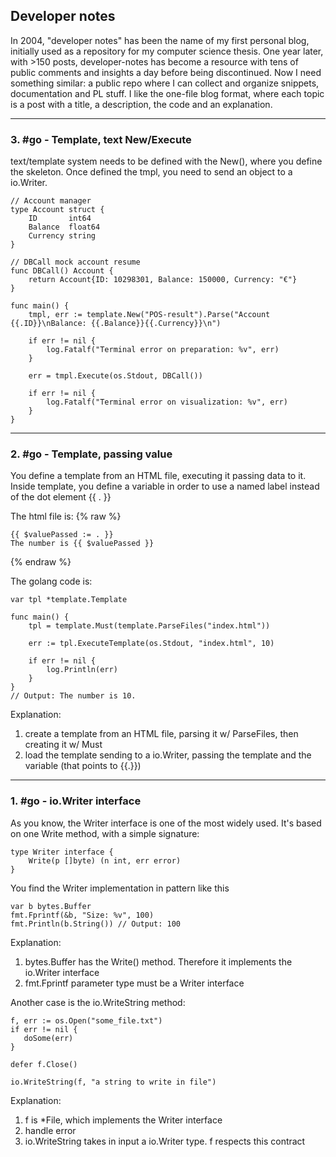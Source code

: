 ## Developer notes

In 2004, "developer notes" has been the name of my first personal blog, initially used as a repository for my computer science thesis. One year later, with >150 posts, developer-notes has become a resource with tens of public comments and insights a day before being discontinued. Now I need something similar: a public repo where I can collect and organize snippets, documentation and PL stuff. I like the one-file blog format, where each topic is a post with a title, a description, the code and an explanation. 

<hr />

### 3. #go - Template, text New/Execute

text/template system needs to be defined with the New(), where you define the skeleton.
Once defined the tmpl, you need to send an object to a io.Writer. 

```golang
// Account manager
type Account struct {
	ID       int64
	Balance  float64
	Currency string
}

// DBCall mock account resume
func DBCall() Account {
	return Account{ID: 10298301, Balance: 150000, Currency: "€"}
}

func main() {
	tmpl, err := template.New("POS-result").Parse("Account {{.ID}}\nBalance: {{.Balance}}{{.Currency}}\n")

	if err != nil {
		log.Fatalf("Terminal error on preparation: %v", err)
	}

	err = tmpl.Execute(os.Stdout, DBCall())

	if err != nil {
		log.Fatalf("Terminal error on visualization: %v", err)
	}
}

```
<hr />


### 2. #go - Template, passing value

You define a template from an HTML file, executing it passing data to it. Inside template, you define a variable in order to use a named label instead of the dot element {{ . }}

The html file is:
{% raw %}
```
{{ $valuePassed := . }}
The number is {{ $valuePassed }}
```
{% endraw %}

The golang code is:
```golang 
var tpl *template.Template

func main() {
	tpl = template.Must(template.ParseFiles("index.html"))

	err := tpl.ExecuteTemplate(os.Stdout, "index.html", 10)

	if err != nil {
		log.Println(err)
	}
}
// Output: The number is 10.
```
Explanation:
1. create a template from an HTML file, parsing it w/ ParseFiles, then creating it w/ Must
2. load the template sending to a io.Writer, passing the template and the variable (that points to {{.}})


<hr />

### 1. #go - io.Writer interface

As you know, the Writer interface is one of the most widely used. 
It's based on one Write method, with a simple signature:

```golang
type Writer interface {
    Write(p []byte) (n int, err error)
}
```
You find the Writer implementation in pattern like this

```golang
var b bytes.Buffer
fmt.Fprintf(&b, "Size: %v", 100)
fmt.Println(b.String()) // Output: 100
```
Explanation:
1. bytes.Buffer has the Write() method. Therefore it implements the io.Writer interface
2. fmt.Fprintf parameter type must be a Writer interface

Another case is the io.WriteString method:

```golang
f, err := os.Open("some_file.txt")
if err != nil {
   doSome(err)
}

defer f.Close()

io.WriteString(f, "a string to write in file")
```
Explanation: 
1. f is \*File, which implements the Writer interface
2. handle error
3. io.WriteString takes in input a io.Writer type. f respects this contract 


